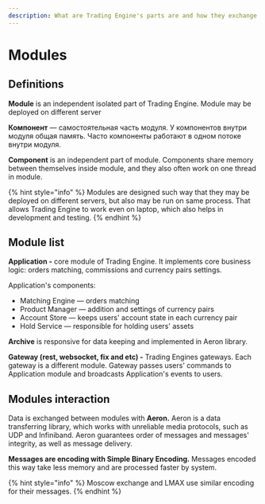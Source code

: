```yaml
---
description: What are Trading Engine's parts are and how they exchange data
---
```


# Modules

## **Definitions**

**Module** is an independent isolated part of Trading Engine. Module may be deployed on different server

**Компонент** — самостоятельная часть модуля. У компонентов внутри модуля общая память. Часто компоненты работают в одном потоке внутри модуля.

**Component** is an independent part of module. Components share memory between themselves inside module, and they also often work on one thread in module.

{% hint style="info" %}
Modules are designed such way that they may be deployed on different servers, but also may be run on same process. That allows Trading Engine to work even on laptop, which also helps in development and testing.
{% endhint %}

## Module list

**Application -** core module of Trading Engine. It implements core business logic: orders matching, commissions and currency pairs settings.

Application's components: 

* Matching Engine — orders matching
* Product Manager — addition and settings of currency pairs
* Account Store — keeps users' account state in each currency pair
* Hold Service — responsible for holding users' assets

**Archive** is responsive for data keeping and implemented in Aeron library.

**Gateway \(rest, websocket, fix and etc\) -** Trading Engines gateways. Each gateway is a different module. Gateway passes users' commands to Application module and broadcasts Application's events to users.

## Modules interaction

Data is exchanged between modules with **Aeron.** Aeron is a data transferring library, which works with unreliable media protocols, such as UDP and Infiniband. Aeron guarantees order of messages and messages' integrity, as well as message delivery.

**Messages are encoding with Simple Binary Encoding.** Messages encoded this way take less memory and are processed faster by system.

{% hint style="info" %}
Moscow exchange and LMAX use similar encoding for their messages.
{% endhint %}



